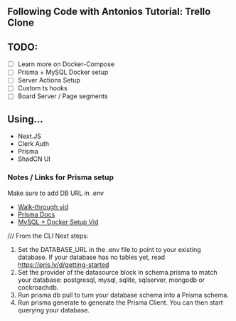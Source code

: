 ## Following Code with Antonios Tutorial: Trello Clone 

## TODO:  
- [ ] Learn more on Docker-Compose
- [ ] Prisma + MySQL Docker setup
- [ ] Server Actions Setup
- [ ] Custom ts hooks 
- [ ] Board Server / Page segments 

## Using... 
* Next.JS
* Clerk Auth
* Prisma 
* ShadCN UI

### Notes / Links for Prisma setup 
Make sure to add DB URL in .env
* [Walk-through vid](https://www.youtube.com/watch?v=CORQo5rooX8)  
* [Prisma Docs](https://v1.prisma.io/docs/1.34/prisma-server/local-prisma-setup-je3i/) 
* [MySQL + Docker Setup Vid](https://www.youtube.com/watch?v=U0paw01g_KU)  

/// From the CLI 
Next steps:
1. Set the DATABASE_URL in the .env file to point to your existing database. If your database has no tables yet, read https://pris.ly/d/getting-started
2. Set the provider of the datasource block in schema.prisma to match your database: postgresql, mysql, sqlite, sqlserver, mongodb or cockroachdb.
3. Run prisma db pull to turn your database schema into a Prisma schema.
4. Run prisma generate to generate the Prisma Client. You can then start querying your database.
  
